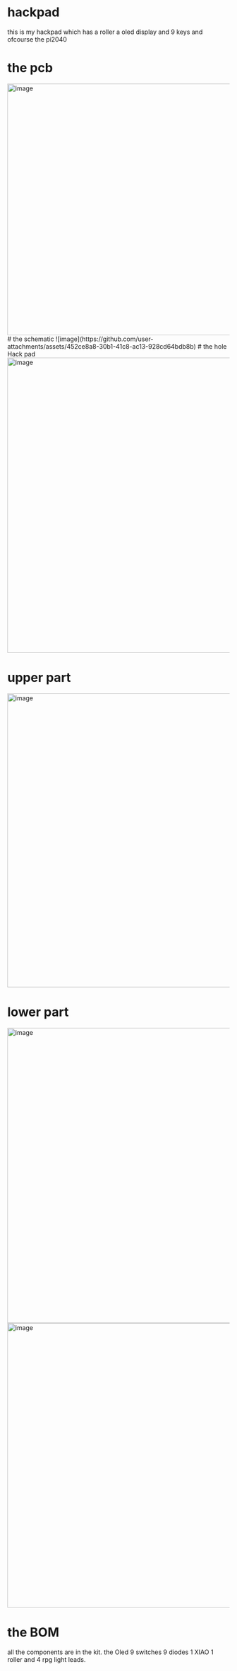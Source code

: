 # hackpad
this is my hackpad which has a roller a oled display and 9 keys and ofcourse the pi2040
# the pcb
<img width="594" height="570" alt="image" src="https://github.com/user-attachments/assets/123b74a6-01df-4f40-a5d7-13bed5a89fc4" />
# the schematic
![image](https://github.com/user-attachments/assets/452ce8a8-30b1-41c8-ac13-928cd64bdb8b)
# the hole Hack pad
<img width="802" height="669" alt="image" src="https://github.com/user-attachments/assets/fa4e3d50-3ac4-4c9a-bdb6-6ca1f97a1126" />


# upper part
<img width="769" height="666" alt="image" src="https://github.com/user-attachments/assets/dc734d4d-f8b3-4a74-98d4-eb09227702a2" />

# lower part
<img width="1052" height="669" alt="image" src="https://github.com/user-attachments/assets/f2dd82ab-9b79-4e35-b669-6a495d3dcf22" />

<img width="698" height="645" alt="image" src="https://github.com/user-attachments/assets/1ae0b546-fa14-4876-93ee-dc2a129b3a85" />

# the BOM
all the components are in the kit.
the Oled 
9 switches 
9 diodes 
1 XIAO
1 roller 
and 4 rpg light leads.

